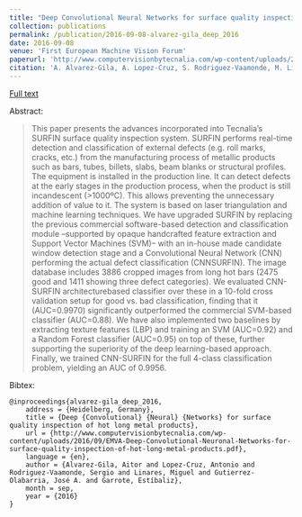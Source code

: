 ```yaml
---
title: "Deep Convolutional Neural Networks for surface quality inspection of hot long metal products"
collection: publications
permalink: /publication/2016-09-08-alvarez-gila_deep_2016
date: 2016-09-08
venue: 'First European Machine Vision Forum'
paperurl: 'http://www.computervisionbytecnalia.com/wp-content/uploads/2016/09/EMVA-Deep-Convolutional-Neuronal-Networks-for-surface-quality-inspection-of-hot-long-metal-products.pdf'
citation: 'A. Alvarez-Gila, A. Lopez-Cruz, S. Rodriguez-Vaamonde, M. Linares, J. A. Gutierrez-Olabarria, and E. Garrote, “Deep Convolutional Neural Networks for surface quality inspection of hot long metal products,” presented at the First European Machine Vision Forum, Heidelberg, Germany, 2016.'
---
```


<a href='http://www.computervisionbytecnalia.com/wp-content/uploads/2016/09/EMVA-Deep-Convolutional-Neuronal-Networks-for-surface-quality-inspection-of-hot-long-metal-products.pdf'>Full text</a>

Abstract: 

>This paper presents the advances incorporated into Tecnalia’s SURFIN surface quality inspection system. SURFIN performs real-time detection and classification of external defects (e.g. roll marks, cracks, etc.) from the manufacturing process of metallic products such as bars, tubes, billets, slabs, beam blanks or structural profiles. The equipment is installed in the production line. It can detect defects at the early stages in the production process, when the product is still incandescent (>1000ºC). This allows preventing the unnecessary addition of value to it. The system is based on laser triangulation and machine learning techniques. We have upgraded SURFIN by replacing the previous commercial software-based detection and classification module –supported by opaque handcrafted feature extraction and Support Vector Machines (SVM)– with an in-house made candidate window detection stage and a Convolutional Neural Network (CNN) performing the actual defect classification (CNNSURFIN). The image database includes 3886 cropped images from long hot bars (2475 good and 1411 showing three defect categories). We evaluated CNN-SURFIN architecturebased classifier over these in a 10-fold cross validation setup for good vs. bad classification, finding that it (AUC=0.9970) significantly outperformed the commercial SVM-based classifier (AUC=0.88). We have also implemented two baselines by extracting texture features (LBP) and training an SVM (AUC=0.92) and a Random Forest classifier (AUC=0.95) on top of these, further supporting the superiority of the deep learning-based approach. Finally, we trained CNN-SURFIN for the full 4-class classification problem, yielding an AUC of 0.9956.

Bibtex: 

```
@inproceedings{alvarez-gila_deep_2016,
	address = {Heidelberg, Germany},
	title = {Deep {Convolutional} {Neural} {Networks} for surface quality inspection of hot long metal products},
	url = {http://www.computervisionbytecnalia.com/wp-content/uploads/2016/09/EMVA-Deep-Convolutional-Neuronal-Networks-for-surface-quality-inspection-of-hot-long-metal-products.pdf},
	language = {en},
	author = {Alvarez-Gila, Aitor and Lopez-Cruz, Antonio and Rodriguez-Vaamonde, Sergio and Linares, Miguel and Gutierrez-Olabarria, José A. and Garrote, Estíbaliz},
	month = sep,
	year = {2016}
}
```